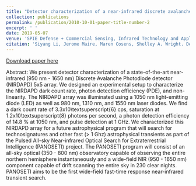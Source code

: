 ```yaml
---
title: "Detector characterization of a near-infrared discrete avalanche photodiode 5x5 array for astrophysical observations"
collection: publications
permalink: /publication/2010-10-01-paper-title-number-2
excerpt: ' '
date: 2019-05-07
venue: 'SPIE Defense + Commercial Sensing, Infrared Technology and Applications XLV, Proc. SPIE 11002'
citation: 'Siyang Li, Jerome Maire, Maren Cosens, Shelley A. Wright. Detector characterization of a near-infrared discrete avalanche photodiode 5x5 array for astrophysical observations, in [SPIE Defense + Commercial Sensing; Infrared Technology and Applications XLV], Proc. SPIE 11002, 110022G (May 7, 2019).'
---
```


[Download paper here](/files/PANOSETI_NIRDAPD_SPIE_Paper_2019.pdf)

Abstract: We present detector characterization of a state-of-the-art near-infrared (950 nm - 1650 nm) Discrete Avalanche
Photodiode detector (NIRDAPD) 5x5 array. We designed an experimental setup to characterize the NIRDAPD
dark count rate, photon detection efficiency (PDE), and non-linearity. The NIRDAPD array was illuminated
using a 1050 nm light-emitting diode (LED) as well as 980 nm, 1310 nm, and 1550 nm laser diodes. We find a dark
count rate of 3.3x10\textsuperscript{6} cps, saturation at 1.2x10\textsuperscript{8} photons per second, a photon detection efficiency of 14.8 % at 1050 nm, and pulse detection at 1 GHz. We characterized this NIRDAPD array for a future astrophysical program
that will search for technosignatures and other fast (> 1 Ghz) astrophysical transients as part of the Pulsed
All-sky Near-infrared Optical Search for Extraterrestrial Intelligence (PANOSETI) project. The PANOSETI
program will consist of an all-sky optical (350 - 800 nm) observatory capable of observing the entire northern
hemisphere instantaneously and a wide-field NIR (950 - 1650 nm) component capable of drift scanning the entire
sky in 230 clear nights. PANOSETI aims to be the first wide-field fast-time response near-infrared transient
search.
